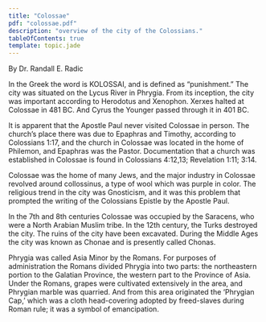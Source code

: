 ```yaml
---
title: "Colossae"
pdf: "colossae.pdf"
description: "overview of the city of the Colossians."
tableOfContents: true
template: topic.jade
---
```


By Dr. Randall E. Radic

In the Greek the word is KOLOSSAI, and is defined as “punishment.” The
city was situated on the Lycus River in Phrygia. From its inception, the
city was important according to Herodotus and Xenophon. Xerxes halted at
Colossae in 481 BC. And Cyrus the Younger passed through it in 401 BC.

It is apparent that the Apostle Paul never visited Colossae in person.
The church’s place there was due to Epaphras and Timothy, according to
Colossians 1:17, and the church in Colossae was located in the home of
Philemon, and Epaphras was the Pastor. Documentation that a church was
established in Colossae is found in Colossians 4:12,13; Revelation 1:11;
3:14.

Colossae was the home of many Jews, and the major industry in Colossae
revolved around collossinus, a type of wool which was purple in color.
The religious trend in the city was Gnosticism, and it was this problem
that prompted the writing of the Colossians Epistle by the Apostle Paul.

In the 7th and 8th centuries Colossae was occupied by the Saracens, who
were a North Arabian Muslim tribe. In the 12th century, the Turks
destroyed the city. The ruins of the city have been excavated. During
the Middle Ages the city was known as Chonae and is presently called
Chonas.

Phrygia was called Asia Minor by the Romans. For purposes of
administration the Romans divided Phrygia into two parts: the
northeastern portion to the Galatian Province, the western part to the
Province of Asia. Under the Romans, grapes were cultivated extensively
in the area, and Phrygian marble was quarried. And from this area
originated the ‘Phrygian Cap,’ which was a cloth head-covering adopted
by freed-slaves during Roman rule; it was a symbol of emancipation.


